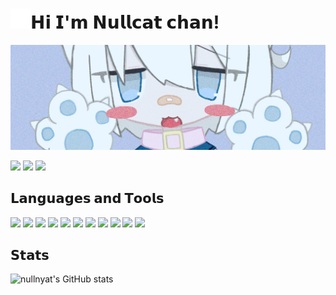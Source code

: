 # <img src="assets/meow_photo.gif" height="32" width="32">𝗛𝗶 𝗜'𝗺 𝗡𝘂𝗹𝗹𝗰𝗮𝘁 𝗰𝗵𝗮𝗻!
<img max-width="800" src="assets/header.png"/>

<p align="left">
 <a href="https://twitter.com/nullnyat"><img src="https://img.shields.io/badge/-@nullnyat-161821.svg?logo=twitter&style=flat-square"></a>
 <a href="https://discord.com/users/839568515848470538"><img src="https://img.shields.io/badge/-nullnyat%EF%BC%830001-161821.svg?logo=discord&style=flat-square"></a>
 <a href="https://keybase.io/nullnyat"><img src="https://img.shields.io/badge/-nullnyat-161821.svg?logo=keybase&style=flat-square"></a>

## 𝗟𝗮𝗻𝗴𝘂𝗮𝗴𝗲𝘀 𝗮𝗻𝗱 𝗧𝗼𝗼𝗹𝘀
<p align="left">
 <img src="https://img.shields.io/badge/-HTML-161821.svg?logo=html5&style=flat-square">
 <img src="https://img.shields.io/badge/-CSS-161821.svg?logo=css3&style=flat-square&logoColor=1572B6">
 <img src="https://img.shields.io/badge/-Sass-161821.svg?logo=sass&style=flat-square">
 <img src="https://img.shields.io/badge/-Svelte-161821.svg?logo=Svelte&style=flat-square">
 <img src="https://img.shields.io/badge/-Git-161821.svg?logo=git&style=flat-square">
 <img src="https://img.shields.io/badge/-Adobe%20Illustrator-161821.svg?logo=adobe-illustrator&style=flat-square">
 <img src="https://img.shields.io/badge/-Adobe%20Photoshop-161821.svg?logo=adobe-photoshop&style=flat-square">
 <img src="https://img.shields.io/badge/-Adobe%20XD-161821.svg?logo=adobe-xd&style=flat-square">
 <img src="https://img.shields.io/badge/-Microsoftexcel-161821.svg?logo=microsoftexcel&style=flat-square&logoColor=217346">
 <img src="https://img.shields.io/badge/-Microsoftword-161821.svg?logo=microsoftword&style=flat-square&logoColor=2B579A">
 <img src="https://img.shields.io/badge/-Powershell-161821.svg?logo=powershell&style=flat-square">

## 𝗦𝘁𝗮𝘁𝘀
<p align="left">
 <img alt="nullnyat's GitHub stats" src="https://github-readme-stats.vercel.app/api?username=nullnyat&layout=compact&hide_border=ture&theme=nord&show_icons=ture&bg_color=161821&icon_color=95C4CE&text_color=FFF&title_color=91ACD1&count_private=ture">
